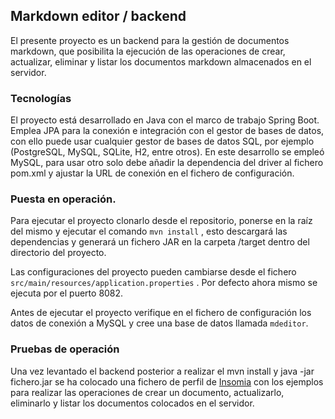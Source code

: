 ## Markdown editor / backend 

El presente proyecto es un backend para la gestión de documentos markdown, que posibilita la ejecución de las operaciones de crear, actualizar, eliminar y listar los documentos markdown almacenados en el servidor.

### Tecnologías

El proyecto está desarrollado en Java con el marco de trabajo Spring Boot. Emplea JPA para la conexión e integración con el gestor de bases de datos, con ello puede usar cualquier gestor de bases de datos SQL, por ejemplo (PostgreSQL, MySQL, SQLite, H2, entre otros). En este desarrollo se empleó MySQL, para usar otro solo debe añadir la dependencia del driver al fichero pom.xml y ajustar la URL de conexión en el fichero de configuración.

### Puesta en operación.

Para ejecutar el proyecto clonarlo desde el repositorio, ponerse en la raíz del mismo y ejecutar el comando `mvn install` , esto descargará las dependencias y generará un fichero JAR en la carpeta /target dentro del directorio del proyecto.

Las configuraciones del proyecto pueden cambiarse desde el fichero `src/main/resources/application.properties` . Por defecto ahora mismo se ejecuta por el puerto 8082.

Antes de ejecutar el proyecto verifique en el fichero de configuración los datos de conexión a MySQL y cree una base de datos llamada `mdeditor`.


### Pruebas de operación

Una vez levantado el backend posterior a realizar el mvn install y java -jar fichero.jar se ha colocado una fichero de perfil de [Insomia](https://insomnia.rest/) con los ejemplos para realizar las operaciones de crear un documento, actualizarlo, eliminarlo y listar los documentos colocados en el servidor.


